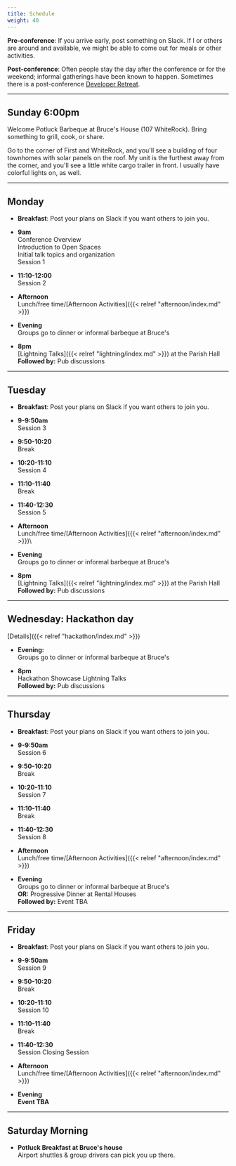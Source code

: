 ```yaml
---
title: Schedule
weight: 40
---
```


**Pre-conference**: If you arrive early, post something on Slack. If I or others
are around and available, we might be able to come out for meals or other
activities.

**Post-conference**: Often people stay the day after the conference or for the
weekend; informal gatherings have been known to happen. Sometimes there is
a post-conference [Developer Retreat](http://developer-retreat.com).

***********************************

Sunday 6:00pm
-------------

Welcome Potluck Barbeque at Bruce's House (107 WhiteRock). Bring something
to grill, cook, or share.

Go to the corner of First and WhiteRock, and you'll see a building of four
townhomes with solar panels on the roof. My unit is the furthest away from
the corner, and you'll see a little white cargo trailer in front. I usually
have colorful lights on, as well.

***********************************

Monday
------

- **Breakfast**: Post your plans on Slack if you want others to join you.

- **9am**\
Conference Overview\
Introduction to Open Spaces\
Initial talk topics and organization\
Session 1

- **11:10-12:00**\
Session 2

- **Afternoon**\
Lunch/free time/[Afternoon Activities]({{< relref "afternoon/index.md" >}})

- **Evening**\
Groups go to dinner or informal barbeque at Bruce's

- **8pm**\
[Lightning Talks]({{< relref "lightning/index.md" >}}) at the Parish Hall\
**Followed by:** Pub discussions

***********************************

Tuesday
-------

- **Breakfast**: Post your plans on Slack if you want others to join you.

- **9-9:50am**\
Session 3

- **9:50-10:20**\
Break

- **10:20-11:10**\
Session 4

- **11:10-11:40**\
Break

- **11:40-12:30**\
Session 5

- **Afternoon**\
Lunch/free time/[Afternoon Activities]({{< relref "afternoon/index.md" >}})\

- **Evening**\
Groups go to dinner or informal barbeque at Bruce's

- **8pm**\
[Lightning Talks]({{< relref "lightning/index.md" >}}) at the Parish Hall\
**Followed by:** Pub discussions

***********************************

Wednesday: Hackathon day
------------------------

[Details]({{< relref "hackathon/index.md" >}})

- **Evening:**\
Groups go to dinner or informal barbeque at Bruce's

- **8pm**\
Hackathon Showcase Lightning Talks \
**Followed by:** Pub discussions

***********************************

Thursday
--------

- **Breakfast**: Post your plans on Slack if you want others to join you.

- **9-9:50am**\
Session 6

- **9:50-10:20**\
Break

- **10:20-11:10**\
Session 7

- **11:10-11:40**\
Break

- **11:40-12:30**\
Session 8

- **Afternoon**\
Lunch/free time/[Afternoon Activities]({{< relref "afternoon/index.md" >}})

- **Evening**\
Groups go to dinner or informal barbeque at Bruce's\
**OR:** Progressive Dinner at Rental Houses\
**Followed by:** Event TBA

***********************************

Friday
------

- **Breakfast**: Post your plans on Slack if you want others to join you.

- **9-9:50am**\
Session 9

- **9:50-10:20**\
Break

- **10:20-11:10**\
Session 10

- **11:10-11:40**\
Break

- **11:40-12:30**\
Session Closing Session

- **Afternoon**\
Lunch/free time/[Afternoon Activities]({{< relref "afternoon/index.md" >}})

- **Evening**\
**Event TBA**

***********************************

Saturday Morning
----------------

- **Potluck Breakfast at Bruce's house**\
  Airport shuttles & group drivers can pick you up there.

